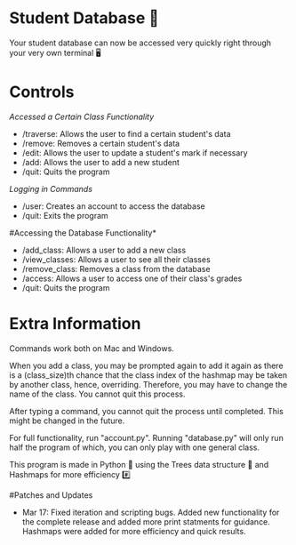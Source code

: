 # Student Database 🌌

Your student database can now be accessed very quickly right through your very own terminal 🖥


# Controls 

*Accessed a Certain Class Functionality*
- /traverse: Allows the user to find a certain student's data
- /remove: Removes a certain student's data
- /edit: Allows the user to update a student's mark if necessary
- /add: Allows the user to add a new student
- /quit: Quits the program 

*Logging in Commands*
- /user: Creates an account to access the database 
- /quit: Exits the program

#Accessing the Database Functionality*
- /add_class: Allows a user to add a new class
- /view_classes: Allows a user to see all their classes 
- /remove_class: Removes a class from the database 
- /access: Allows a user to access one of their class's grades 
- /quit: Quits the program

# Extra Information 

Commands work both on Mac and Windows. 

When you add a class, you may be prompted again to add it again as there is a (class_size)th chance that the class index of the hashmap may be taken by another class, hence, overriding. Therefore, you may have to change the name of the class. You cannot quit this process.

After typing a command, you cannot quit the process until completed. This might be changed in the future. 

For full functionality, run "account.py". Running "database.py" will only run half the program of which, you can only play with one general class. 

This program is made in Python 🐍 using the Trees data structure 🌴 and Hashmaps for more efficiency #️⃣

#Patches and Updates

- Mar 17: Fixed iteration and scripting bugs. Added new functionality for the complete release and added more print statments for guidance. Hashmaps were added for more efficiency and quick results. 



